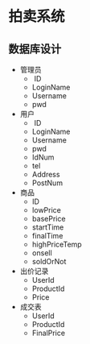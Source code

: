 # 拍卖系统
## 数据库设计  
- 管理员
    -  ID
    - LoginName
    - Username
    - pwd
- 用户
    -  ID
    - LoginName
    - Username
    - pwd
    - IdNum
    - tel
    - Address
    - PostNum
- 商品
    - ID
    - lowPrice
    - basePrice
    - startTime
    - finalTime
    - highPriceTemp
    - onsell
    - soldOrNot
- 出价记录
    - UserId
    - ProductId
    - Price
- 成交表
    - UserId
    - ProductId
    - FinalPrice

